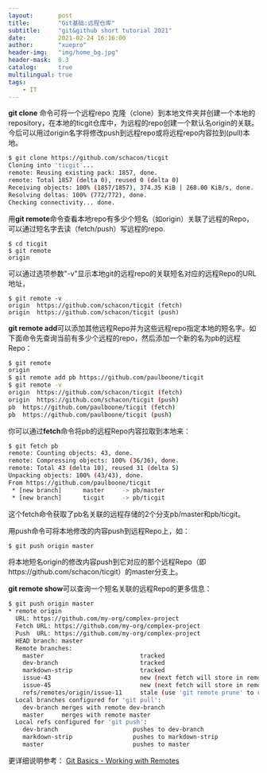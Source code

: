```yaml
---
layout:       post
title:        "Git基础:远程仓库"
subtitle:     "git&github short tutorial 2021"
date:         2021-02-24 16:16:00
author:       "xuepro"
header-img:   "img/home_bg.jpg"
header-mask:  0.3
catalog:      true
multilingual: true
tags:
    - IT
---
```


**git clone** 命令可将一个远程repo 克隆（clone）到本地文件夹并创建一个本地的repository，在本地的ticgit仓库中，为远程的repo创建一个默认名origin的关联。
今后可以用过origin名字将修改push到远程repo或将远程repo内容拉到(pull)本地。
```bash
$ git clone https://github.com/schacon/ticgit
Cloning into 'ticgit'...
remote: Reusing existing pack: 1857, done.
remote: Total 1857 (delta 0), reused 0 (delta 0)
Receiving objects: 100% (1857/1857), 374.35 KiB | 268.00 KiB/s, done.
Resolving deltas: 100% (772/772), done.
Checking connectivity... done.
```
用**git remote**命令查看本地repo有多少个短名（如origin）关联了远程的Repo，可以通过短名字去读（fetch/push）写远程的repo.
```bach
$ cd ticgit
$ git remote
origin
```

可以通过选项参数"-v"显示本地git的远程repo的关联短名对应的远程Repo的URL地址，
```bach
$ git remote -v
origin	https://github.com/schacon/ticgit (fetch)
origin	https://github.com/schacon/ticgit (push)
```

**git remote add**可以添加其他远程Repo并为这些远程repo指定本地的短名字。如下面命令先查询当前有多少个远程的repo，然后添加一个新的名为pb的远程Repo：
```bash
$ git remote
origin
$ git remote add pb https://github.com/paulboone/ticgit
$ git remote -v
origin	https://github.com/schacon/ticgit (fetch)
origin	https://github.com/schacon/ticgit (push)
pb	https://github.com/paulboone/ticgit (fetch)
pb	https://github.com/paulboone/ticgit (push)
```
你可以通过**fetch**命令将pb的远程Repo内容拉取到本地来：
```bash
$ git fetch pb
remote: Counting objects: 43, done.
remote: Compressing objects: 100% (36/36), done.
remote: Total 43 (delta 10), reused 31 (delta 5)
Unpacking objects: 100% (43/43), done.
From https://github.com/paulboone/ticgit
 * [new branch]      master     -> pb/master
 * [new branch]      ticgit     -> pb/ticgit
```
这个fetch命令获取了pb名关联的远程存储的2个分支pb/master和pb/ticgit。

用push命令可将本地修改的内容push到远程Repo上，如：
```bash
$ git push origin master
```
将本地短名origin的修改内容push到它对应的那个远程Repo（即https://github.com/schacon/ticgit）的master分支上。

**git remote show**可以查询一个短名关联的远程Repo的更多信息：
```bash
$ git push origin master
* remote origin
  URL: https://github.com/my-org/complex-project
  Fetch URL: https://github.com/my-org/complex-project
  Push  URL: https://github.com/my-org/complex-project
  HEAD branch: master
  Remote branches:
    master                           tracked
    dev-branch                       tracked
    markdown-strip                   tracked
    issue-43                         new (next fetch will store in remotes/origin)
    issue-45                         new (next fetch will store in remotes/origin)
    refs/remotes/origin/issue-11     stale (use 'git remote prune' to remove)
  Local branches configured for 'git pull':
    dev-branch merges with remote dev-branch
    master     merges with remote master
  Local refs configured for 'git push':
    dev-branch                     pushes to dev-branch                     (up to date)
    markdown-strip                 pushes to markdown-strip                 (up to date)
    master                         pushes to master                         (up to date)
```

更详细说明参考：
[Git Basics - Working with Remotes](https://git-scm.com/book/en/v2/Git-Basics-Working-with-Remotes)
